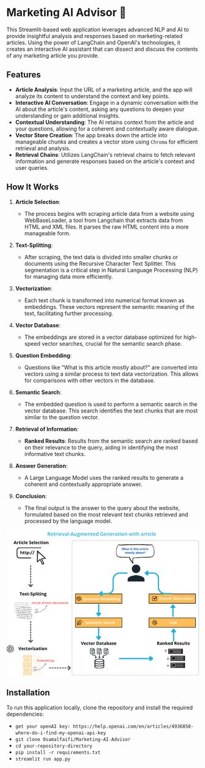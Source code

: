 # Marketing AI Advisor 🎯

This Streamlit-based web application leverages advanced NLP and AI to provide insightful analysis and responses based on marketing-related articles. Using the power of LangChain and OpenAI's technologies, it creates an interactive AI assistant that can dissect and discuss the contents of any marketing article you provide.

## Features

- **Article Analysis**: Input the URL of a marketing article, and the app will analyze its content to understand the context and key points.
- **Interactive AI Conversation**: Engage in a dynamic conversation with the AI about the article's content, asking any questions to deepen your understanding or gain additional insights.
- **Contextual Understanding**: The AI retains context from the article and your questions, allowing for a coherent and contextually aware dialogue.
- **Vector Store Creation**: The app breaks down the article into manageable chunks and creates a vector store using `Chroma` for efficient retrieval and analysis.
- **Retrieval Chains**: Utilizes LangChain's retrieval chains to fetch relevant information and generate responses based on the article's context and user queries.

## How It Works

1. **Article Selection**:
   - The process begins with scraping article data from a website using WebBaseLoader, a tool from Langchain that extracts data from HTML and XML files. It parses the raw HTML content into a more manageable form.

2. **Text-Splitting**:
   - After scraping, the text data is divided into smaller chunks or documents using the Recursive Character Text Splitter. This segmentation is a critical step in Natural Language Processing (NLP) for managing data more efficiently.

3. **Vectorization**:
   - Each text chunk is transformed into numerical format known as embeddings. These vectors represent the semantic meaning of the text, facilitating further processing.

4. **Vector Database**:
   - The embeddings are stored in a vector database optimized for high-speed vector searches, crucial for the semantic search phase.

5. **Question Embedding**:
   - Questions like "What is this article mostly about?" are converted into vectors using a similar process to text data vectorization. This allows for comparisons with other vectors in the database.

6. **Semantic Search**:
   - The embedded question is used to perform a semantic search in the vector database. This search identifies the text chunks that are most similar to the question vector.

7. **Retrieval of Information**:
   - **Ranked Results**: Results from the semantic search are ranked based on their relevance to the query, aiding in identifying the most informative text chunks.

8. **Answer Generation**:
   - A Large Language Model uses the ranked results to generate a coherent and contextually appropriate answer.

9. **Conclusion**:
   - The final output is the answer to the query about the website, formulated based on the most relevant text chunks retrieved and processed by the language model.

![Solution Architecture](docs/Marketing-Project-Report.png)

## Installation
To run this application locally, clone the repository and install the required dependencies:
- ```get your openAI key: https://help.openai.com/en/articles/4936850-where-do-i-find-my-openai-api-key```
- ```git clone Osamalfaifi/Marketing-AI-Advisor```
- ```cd your-repository-directory```
- ```pip install -r requirements.txt```
- ```streamlit run app.py```